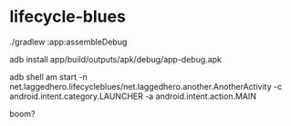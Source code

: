 # lifecycle-blues

./gradlew :app:assembleDebug

adb install app/build/outputs/apk/debug/app-debug.apk

adb shell am start -n net.laggedhero.lifecycleblues/net.laggedhero.another.AnotherActivity -c android.intent.category.LAUNCHER -a android.intent.action.MAIN

boom?

